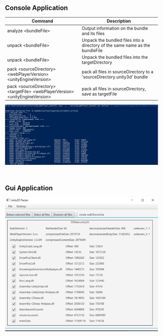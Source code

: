 ## Console Application

|Command|Description|
|---|---|
|analyze \<bundleFile\>|Output information on the bundle and its files|
|unpack \<bundleFile\>|Unpack the bundled files into a directory of the same name as the bundleFile|
|unpack \<bundleFile\> <targetDirectory>|Unpack the bundled files into the targetDirectory|
|pack \<sourceDirectory\> \<webPlayerVersion\> \<unityEngineVersion\>|pack all files in sourceDirectory to a 'sourceDirectory.unity3d' bundle|
|pack \<sourceDirectory\> \<targetFile\> \<webPlayerVersion\> \<unityEngineVersion\>|pack all files in sourceDirectory, save as targetFile|

![Example image showing the file analyze output](readme_img/cli_analyze_output.png)

<br/>

## Gui Application

![Example Image showing the GUI unpack window](readme_img/gui_example.png)